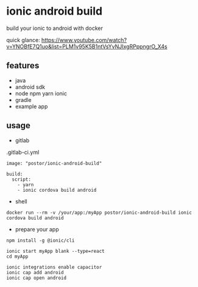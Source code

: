 # ionic android build

build your ionic to android with docker 

quick glance: https://www.youtube.com/watch?v=YNOBfE7Q1uo&list=PLM1v95K5B1ntVsYvNJIxgRPppngrO_X4s


## features

- java
- android sdk
- node npm yarn ionic
- gradle
- example app

## usage

- gitlab 

.gitlab-ci.yml

```
image: "postor/ionic-android-build"

build:
  script:
    - yarn 
    - ionic cordova build android

```

- shell

```
docker run --rm -v /your/app:/myApp postor/ionic-android-build ionic cordova build android
```

- prepare your app

```
npm install -g @ionic/cli

ionic start myApp blank --type=react
cd myApp

ionic integrations enable capacitor
ionic cap add android
ionic cap open android
```
